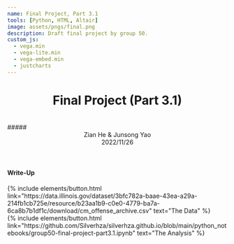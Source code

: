 ```yaml
---
name: Final Project, Part 3.1
tools: [Python, HTML, Altair]
image: assets/pngs/final.png
description: Draft final project by group 50.
custom_js:
  - vega.min
  - vega-lite.min
  - vega-embed.min
  - justcharts
---
```


# <center>Final Project (Part 3.1)</center>   
<br/>
##### <center>Zian He & Junsong Yao</center>
<center>2022/11/26</center>  
<br/>  
 
<center><vegachart schema-url="{{ site.baseurl }}/assets/json/Final3.1.json" style="width: 100%"></vegachart></center>

<br/>  

#### Write-Up
<!-- * For the first visualization, we chose to use a heat map to visualize the number of records of alien occurrences and the size of the moon phases in each state. We chose to use a blue to yellow gradient to represent the contrast in the size of the moon phases. We did not transform the data because we thought the raw data would be sufficient for the visualization of the graph we wanted. We used a similar visualization method as in Assignment 9. However, to accommodate the Vega lite template, we chose to add the pattern content to the original code and leave the rest unchanged.

* For the second visualization, we created a heatmap plot and a barplot and merged them together. The interactive option was added so that we can get the frequency of the wind speed in the heatmap by selecting the pressure of each state in the heatmap. We chose to use a color gradient from yellow to blue, because it reflects the contrast in the size of the pressures. We did not do any transformation of the data because we thought that the existing variables of the data were enough to support the visualization we wanted. We used a similar visualization as in homework 9. However, to fit the Vega lite template, we chose to add the schema content to the original code and leave the rest unchanged. -->

<!-- these are written in a combo of html and liquid --> 

<div class="left">
{% include elements/button.html link="https://data.illinois.gov/dataset/3bfc782a-baae-43ea-a29a-214fb1cb725e/resource/b23aa1b9-c0e0-4779-ba7a-6ca8b7b1df1c/download/cm_offense_archive.csv" text="The Data" %}
</div>

<div class="right">
{% include elements/button.html link="https://github.com/Silverhza/silverhza.github.io/blob/main/python_notebooks/group50-final-project-part3.1.ipynb" text="The Analysis" %}
</div>

